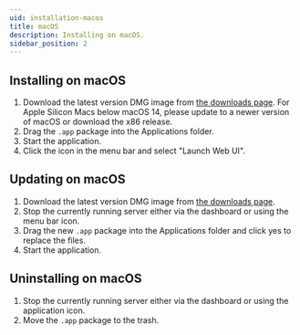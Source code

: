 ```yaml
---
uid: installation-macos
title: macOS
description: Installing on macOS.
sidebar_position: 2
---
```


## Installing on macOS

1. Download the latest version DMG image from [the downloads page](/downloads/macos). For Apple Silicon Macs below macOS 14, please update to a newer version of macOS or download the x86 release.
2. Drag the `.app` package into the Applications folder.
3. Start the application.
4. Click the icon in the menu bar and select "Launch Web UI".

## Updating on macOS

1. Download the latest version DMG image from [the downloads page](/downloads/macos).
2. Stop the currently running server either via the dashboard or using the menu bar icon.
3. Drag the new `.app` package into the Applications folder and click yes to replace the files.
4. Start the application.

## Uninstalling on macOS

1. Stop the currently running server either via the dashboard or using the application icon.
2. Move the `.app` package to the trash.
